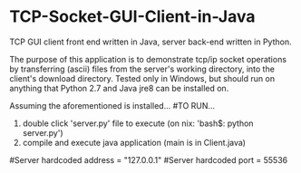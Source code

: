 # TCP-Socket-GUI-Client-in-Java
TCP GUI client front end written in Java, server back-end written in Python.

The purpose of this application is to demonstrate tcp/ip socket operations by transferring (ascii) files from the server's working directory, into the client's download directory.
Tested only in Windows, but should run on anything that Python 2.7 and Java jre8 can be installed on. 

Assuming the aforementioned is installed...
#TO RUN...
1. double click 'server.py' file to execute (on nix: 'bash$: python server.py')
2. compile and execute java application  (main is in Client.java)

#Server hardcoded address = "127.0.0.1"
#Server hardcoded port    =  55536
